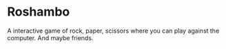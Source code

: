# Roshambo
A interactive game of rock, paper, scissors where you can play against the computer. And maybe friends.
